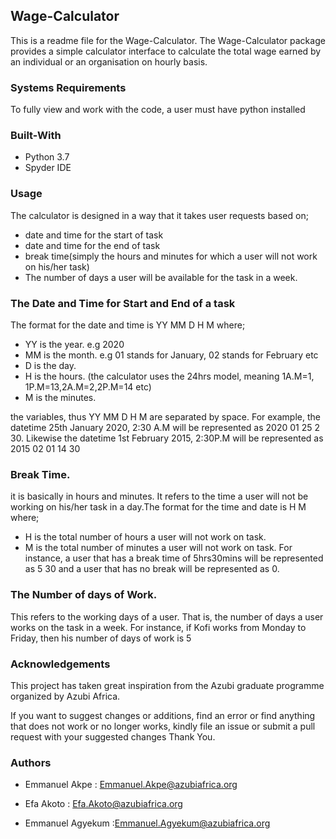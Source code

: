 ## Wage-Calculator
This is a readme file for the Wage-Calculator.
The Wage-Calculator package provides a simple calculator interface to calculate 
the total wage earned by an individual or an organisation on 
hourly basis.

### Systems Requirements
To fully view and work with the code, a user must have python installed

### Built-With
* Python 3.7
* Spyder IDE


### Usage

The calculator is designed in a way that it takes user requests based on;
* date and time for the start of task
* date and time for the end of task
* break time(simply the hours and minutes for which a user will not work on his/her task)
* The number of days a user will be available for the task in a week.

### The Date and Time for Start and End of a task

The format for the date and time is YY MM D H M
where;
* YY is the year. e.g 2020
* MM is the month. e.g 01 stands for January, 02 stands for February etc
* D  is the day. 
* H  is the hours.
(the calculator uses the 24hrs model, meaning 1A.M=1, 1P.M=13,2A.M=2,2P.M=14 etc)
* M  is the minutes.

the variables, thus YY MM D H M are separated by space. For example, the 
datetime 25th January 2020, 2:30 A.M will be represented as 2020 01 25 2 30.
Likewise the datetime 1st February 2015, 2:30P.M will be represented as
2015 02 01 14 30

### Break Time.
it is basically in hours and minutes. It refers to the time a user will not be working
on his/her task in a day.The format for the time and date is H M where;
* H is the total number of hours a user will not work on task.
* M is the total number of minutes a user will not work on task.
For instance, a user that has a break time of 5hrs30mins will be represented as 5 30
and a user that has no break will be represented as 0.

### The Number of days of Work.
This refers to the working days of a user. That is, the number of days a user
works on the task in a week. For instance, if Kofi works from Monday to Friday, then his 
number of days of work is 5


### Acknowledgements
This project has taken great inspiration from the Azubi graduate programme 
organized by Azubi Africa.


If you want to suggest changes or additions, find an error or find anything that
does not work or no longer works, kindly file an issue or submit a pull request 
with your suggested changes
Thank You.


### Authors

* Emmanuel Akpe
: Emmanuel.Akpe@azubiafrica.org


* Efa Akoto
: Efa.Akoto@azubiafrica.org
 

* Emmanuel Agyekum
:Emmanuel.Agyekum@azubiafrica.org








